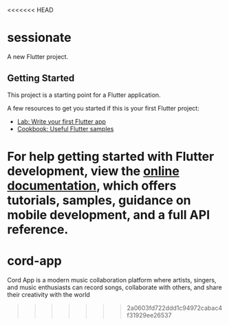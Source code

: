<<<<<<< HEAD
# sessionate

A new Flutter project.

## Getting Started

This project is a starting point for a Flutter application.

A few resources to get you started if this is your first Flutter project:

- [Lab: Write your first Flutter app](https://docs.flutter.dev/get-started/codelab)
- [Cookbook: Useful Flutter samples](https://docs.flutter.dev/cookbook)

For help getting started with Flutter development, view the
[online documentation](https://docs.flutter.dev/), which offers tutorials,
samples, guidance on mobile development, and a full API reference.
=======
# cord-app
Cord App is a modern music collaboration platform where artists, singers, and music enthusiasts can record songs, collaborate with others, and share their creativity with the world
>>>>>>> 2a0603fd722ddd1c94972cabac4f31929ee26537
